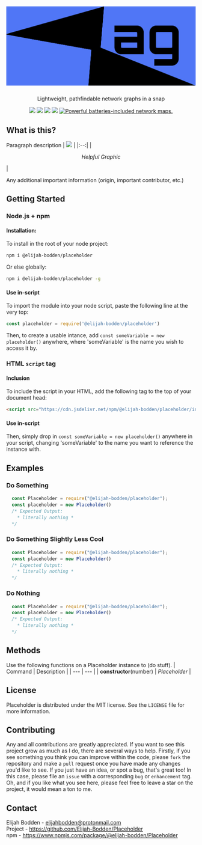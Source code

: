 <h1 align="center">
  <img src="./Assets/logo.svg"></img><br>
</h1>
<p align="center">
Lightweight, pathfindable network graphs in a snap
</p>
<p align="center">
  <img src="https://img.shields.io/bundlephobia/minzip/@elijah-bodden/zag/latest?label=Minzipped%20size&style=flat-square"/>
  <img src="https://img.shields.io/github/license/Elijah-Bodden/zag?style=flat-square"/>
  <a href="https://www.npmjs.com/package/@elijah-bodden/zag"><img src="https://img.shields.io/npm/dt/@elijah-bodden/zag?color=%23009eb0&label=NPM%20downloads&style=flat-square"/></a>
  <img src="https://img.shields.io/maintenance/yes/2022?label=Maintained&style=flat-square"/>
  <a href="https://twitter.com/intent/tweet?text=Powerful+batteries-included+network+maps.&url=https%3A%2F%2Fgithub.com%2FElijah-Bodden%2Fzag&hashtags=javascript+js+opensource+javascriptdev+dijkstra+graphs+github&original_referer=http%3A%2F%2Fgithub.com%2F&tw_p=tweetbutton" target="_blank">
  <img src="http://jpillora.com/github-twitter-button/img/tweet.png" title="Powerful batteries-included network maps."></img>
  </a>
</p>

## What is this?
Paragraph description
| <img src="./Assets/jsben.ch.jpg"/> |
|:--:|
| <p align="center"><i>Helpful Graphic</i></p> |   

Any additional important information (origin, important contributor, etc.)

## Getting Started
### Node.js + npm
#### Installation:
To install in the root of your node project:
```bash
npm i @elijah-bodden/placeholder
```
Or else globally:
```bash
npm i @elijah-bodden/placeholder -g
```
#### Use in-script
To import the module into your node script, paste the following line at the very top:
```JavaScript
const placeholder = require('@elijah-bodden/placeholder')
```
Then, to create a usable intance, add `const someVariable = new placeholder()` anywhere, where 'someVariable' is the name you wish to access it by.
### HTML `script` tag
#### Inclusion
To include the script in your HTML, add the following tag to the top of your document head:
```HTML
<script src="https://cdn.jsdelivr.net/npm/@elijah-bodden/placeholder/index.min.js">
```
#### Use in-script
Then, simply drop in `const someVariable = new placeholder()` anywhere in your script, changing 'someVariable' to the name you want to reference the instance with.
## Examples
### Do Something
```JavaScript
  const Placeholder = require("@elijah-bodden/placeholder");
  const placeholder = new Placeholder()
  /* Expected Output:
    * literally nothing *
  */
```

### Do Something Slightly Less Cool
```JavaScript
  const Placeholder = require("@elijah-bodden/placeholder");
  const placeholder = new Placeholder()
  /* Expected Output:
    * literally nothing *
  */
```
### Do Nothing
```JavaScript
  const Placeholder = require("@elijah-bodden/placeholder");
  const placeholder = new Placeholder()
  /* Expected Output:
    * literally nothing *
  */
```

## Methods
Use the following functions on a Placeholder instance to (do stuff).
| Command | Description |
| --- | --- |
| **constructor**(number) | *Placeholder* |

## License
Placeholder is distributed under the MIT license. See the `LICENSE` file for more information.  

## Contributing
Any and all contributions are greatly appreciated. If you want to see this project grow as much as I do, there are several ways to help. Firstly, if you see something you think you can improve within the code, please `fork` the repository and make a `pull` request once you have made any changes you'd like to see. If you just have an idea, or spot a bug, that's great too! In this case, please file an `issue` with a corresponding `bug` or `enhancement` tag. Oh, and if you like what you see here, please feel free to leave a star on the project, it would mean a ton to me.

## Contact
Elijah Bodden - elijahbodden@protonmail.com  
Project - https://github.com/Elijah-Bodden/Placeholder  
npm - https://www.npmjs.com/package/@elijah-bodden/Placeholder
